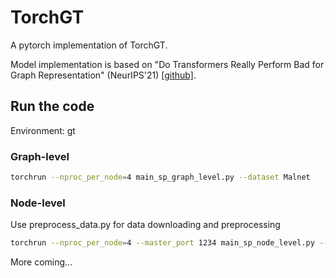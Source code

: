 # TorchGT
A pytorch implementation of TorchGT.

Model implementation is based on "Do Transformers Really Perform Bad for Graph Representation" (NeurIPS'21) [[github]](https://github.com/microsoft/Graphormer). 


## Run the code  
Environment: gt

### Graph-level
```bash
torchrun --nproc_per_node=4 main_sp_graph_level.py --dataset Malnet
```
 
### Node-level
Use preprocess_data.py for data downloading and preprocessing

```bash
torchrun --nproc_per_node=4 --master_port 1234 main_sp_node_level.py --dataset ogbn-products
```

More coming...




